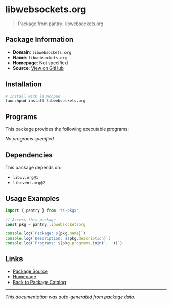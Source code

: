 # libwebsockets.org

> Package from pantry: libwebsockets.org

## Package Information

- **Domain**: `libwebsockets.org`
- **Name**: `libwebsockets.org`
- **Homepage**: Not specified
- **Source**: [View on GitHub](https://github.com/pkgxdev/pantry/tree/main/projects/libwebsockets.org/package.yml)

## Installation

```bash
# Install with launchpad
launchpad install libwebsockets.org
```

## Programs

This package provides the following executable programs:

*No programs specified*

## Dependencies

This package depends on:

- `libuv.org@1`
- `libevent.org@2`

## Usage Examples

```typescript
import { pantry } from 'ts-pkgx'

// Access this package
const pkg = pantry.libwebsocketsorg

console.log(`Package: ${pkg.name}`)
console.log(`Description: ${pkg.description}`)
console.log(`Programs: ${pkg.programs.join(', ')}`)
```

## Links

- [Package Source](https://github.com/pkgxdev/pantry/tree/main/projects/libwebsockets.org/package.yml)
- [Homepage](#)
- [Back to Package Catalog](../package-catalog.md)

---

*This documentation was auto-generated from package data.*
